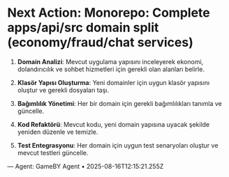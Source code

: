 # Next Action: Monorepo: Complete apps/api/src domain split (economy/fraud/chat services)

1. **Domain Analizi**: Mevcut uygulama yapısını inceleyerek ekonomi, dolandırıcılık ve sohbet hizmetleri için gerekli olan alanları belirle.

2. **Klasör Yapısı Oluşturma**: Yeni domainler için uygun klasör yapısını oluştur ve gerekli dosyaları taşı.

3. **Bağımlılık Yönetimi**: Her bir domain için gerekli bağımlılıkları tanımla ve güncelle.

4. **Kod Refaktörü**: Mevcut kodu, yeni domain yapısına uyacak şekilde yeniden düzenle ve temizle.

5. **Test Entegrasyonu**: Her domain için uygun test senaryoları oluştur ve mevcut testleri güncelle.

— Agent: GameBY Agent • 2025-08-16T12:15:21.255Z
